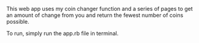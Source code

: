This web app uses my coin changer function and a series of pages to get an amount of change from you and return the fewest number of coins possible.

To run, simply run the app.rb file in terminal.
